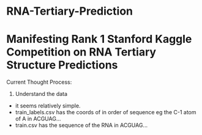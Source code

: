 # RNA-Tertiary-Prediction

# Manifesting Rank 1 Stanford Kaggle Competition on RNA Tertiary Structure Predictions

Current Thought Process:
1. Understand the data
- it seems relatively simple. 
- train_labels.csv has the coords of in order of sequence eg the C-1 atom of A in ACGUAG... 
- train.csv has the sequence of the RNA in ACGUAG... 